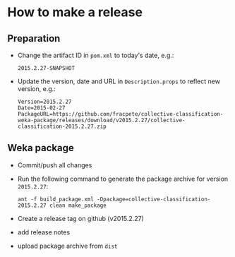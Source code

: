 How to make a release
=====================

Preparation
-----------

* Change the artifact ID in `pom.xml` to today's date, e.g.:

  ```
  2015.2.27-SNAPSHOT
  ```

* Update the version, date and URL in `Description.props` to reflect new
  version, e.g.:

  ```
  Version=2015.2.27
  Date=2015-02-27
  PackageURL=https://github.com/fracpete/collective-classification-weka-package/releases/download/v2015.2.27/collective-classification-2015.2.27.zip
  ```

Weka package
------------

* Commit/push all changes

* Run the following command to generate the package archive for version `2015.2.27`:

  ```
  ant -f build_package.xml -Dpackage=collective-classification-2015.2.27 clean make_package
  ```

* Create a release tag on github (v2015.2.27)
* add release notes
* upload package archive from `dist`
